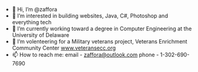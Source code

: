 - 👋 Hi, I’m @zaffora
- 👀 I’m interested in building websites, Java, C#, Photoshop and everything tech
- 🌱 I’m currently working toward a degree in Computer Engineering at the University of Delaware
- 💞️ I’m volenteering for a Military veterans project, Veterans Enrichment Community Center www.veteransecc.org
- 📫 How to reach me: email - zaffora@outlook.com phone - 1-302-690-7690

<!---
You can click the Preview link to take a look at your changes.
--->
